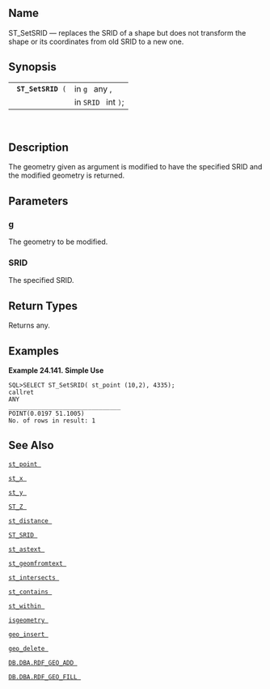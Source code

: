 <div id="fn_st_setsrid" class="refentry">

<div class="titlepage">

</div>

<div class="refnamediv">

## Name

ST_SetSRID — replaces the SRID of a shape but does not transform the
shape or its coordinates from old SRID to a new one.

</div>

<div class="refsynopsisdiv">

## Synopsis

<div id="fsyn_st_setsrid" class="funcsynopsis">

|                         |                     |
|-------------------------|---------------------|
| ` `**`ST_SetSRID`**` (` | in `g ` any ,       |
|                         | in `SRID ` int `)`; |

<div class="funcprototype-spacer">

 

</div>

</div>

</div>

<div id="desc_st_setsrid" class="refsect1">

## Description

The geometry given as argument is modified to have the specified SRID
and the modified geometry is returned.

</div>

<div id="params_st_setsrid" class="refsect1">

## Parameters

<div id="id90933" class="refsect2">

### g

The geometry to be modified.

</div>

<div id="id90936" class="refsect2">

### SRID

The specified SRID.

</div>

</div>

<div id="ret_st_setsrid" class="refsect1">

## Return Types

Returns any.

</div>

<div id="examples_st_setsrid" class="refsect1">

## Examples

<div id="ex_st_setsrid" class="example">

**Example 24.141. Simple Use**

<div class="example-contents">

``` programlisting
SQL>SELECT ST_SetSRID( st_point (10,2), 4335);
callret
ANY
_______________________________
POINT(0.0197 51.1005)
No. of rows in result: 1
```

</div>

</div>

  

</div>

<div id="seealso_st_setsrid" class="refsect1">

## See Also

<a href="fn_st_point.html" class="link" title="st_point"><code
class="function">st_point </code></a>

<a href="fn_st_x.html" class="link" title="st_x"><code
class="function">st_x </code></a>

<a href="fn_st_y.html" class="link" title="st_y"><code
class="function">st_y </code></a>

<a href="fn_st_z.html" class="link" title="ST_Z"><code
class="function">ST_Z </code></a>

<a href="fn_st_distance.html" class="link" title="st_distance"><code
class="function">st_distance </code></a>

<a href="fn_st_srid.html" class="link" title="ST_SRID"><code
class="function">ST_SRID </code></a>

<a href="fn_st_astext.html" class="link" title="st_astext"><code
class="function">st_astext </code></a>

<a href="fn_st_geomfromtext.html" class="link"
title="st_geomfromtext"><code
class="function">st_geomfromtext </code></a>

<a href="fn_st_intersects.html" class="link" title="st_intersects"><code
class="function">st_intersects </code></a>

<a href="fn_st_contains.html" class="link" title="st_contains"><code
class="function">st_contains </code></a>

<a href="fn_st_within.html" class="link" title="st_within"><code
class="function">st_within </code></a>

<a href="fn_isgeometry.html" class="link" title="isgeometry"><code
class="function">isgeometry </code></a>

<a href="fn_geo_insert.html" class="link" title="geo_insert"><code
class="function">geo_insert </code></a>

<a href="fn_geo_delete.html" class="link" title="geo_delete"><code
class="function">geo_delete </code></a>

<a href="fn_rdf_geo_add.html" class="link"
title="DB.DBA.RDF_GEO_ADD"><code
class="function">DB.DBA.RDF_GEO_ADD </code></a>

<a href="fn_rdf_geo_fill.html" class="link"
title="DB.DBA.RDF_GEO_FILL"><code
class="function">DB.DBA.RDF_GEO_FILL </code></a>

</div>

</div>
